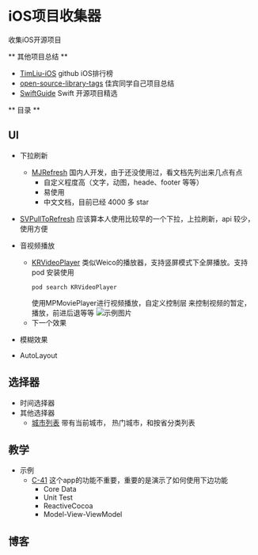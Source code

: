 # iOS项目收集器
收集iOS开源项目

** 其他项目总结 **
- [TimLiu-iOS](https://github.com/Tim9Liu9/TimLiu-iOS#%E4%B8%8B%E6%8B%89%E5%88%B7%E6%96%B0) github iOS排行榜
- [open-source-library-tags](https://github.com/superleexpert/open-source-library-tags) 佳宾同学自己项目总结
- [SwiftGuide](https://github.com/ipader/SwiftGuide/blob/master/Featured.md) Swift 开源项目精选 

** 目录 **

## UI
- 下拉刷新

  * [MJRefresh](https://github.com/CoderMJLee/MJRefresh#%E4%B8%8A%E6%8B%89%E5%88%B7%E6%96%B007-%E8%87%AA%E5%8A%A8%E5%9B%9E%E5%BC%B9%E7%9A%84%E4%B8%8A%E6%8B%8901) 国内人开发，由于还没使用过，看文档先列出来几点有点
     * 自定义程度高（文字，动图，heade、footer 等等）
     * 易使用
     * 中文文档，目前已经 4000 多 star

 * [SVPullToRefresh](https://github.com/samvermette/SVPullToRefresh) 应该算本人使用比较早的一个下拉，上拉刷新，api 较少，使用方便

- 音视频播放
  * [KRVideoPlayer](https://github.com/36Kr-Mobile/KRVideoPlayer)
  类似Weico的播放器，支持竖屏模式下全屏播放。支持 pod 安装使用
      ``` shell
      pod search KRVideoPlayer
      ```
      使用MPMoviePlayer进行视频播放，自定义控制层 来控制视频的暂定，播放，前进后退等等
      ![示例图片](https://github.com/36Kr-Mobile/KRVideoPlayer/blob/master/kr_player.gif "示例图片")
  * 下一个效果

- 模糊效果
- AutoLayout

## 选择器
- 时间选择器
- 其他选择器
  * [城市列表](https://github.com/CharlinFeng/CFCityPickerVC) 带有当前城市，
  热门城市，和按省分类列表

## 教学
- 示例
  * [C-41](https://github.com/ashfurrow/C-41/tree/82d9359a0210b8722c48816b6914d109a2009bcc)   这个app的功能不重要，重要的是演示了如何使用下边功能
    * Core Data
    * Unit Test
    * ReactiveCocoa
    * Model-View-ViewModel

## 博客
